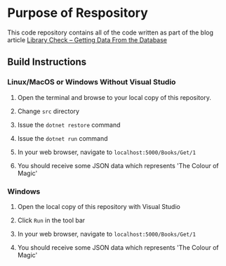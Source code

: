 # Purpose of Respository
This code repository contains all of the code written as part of the blog article [Library Check – Getting Data From the Database](https://dotnetcore.gaprogman.com/2017/02/09/webapi-tutorial-library-check-getting-data-from-the-database/)

## Build Instructions

### Linux/MacOS or Windows Without Visual Studio

1. Open the terminal and browse to your local copy of this repository.

1. Change `src` directory

1. Issue the `dotnet restore` command

1. Issue the `dotnet run` command

1. In your web browser, navigate to `localhost:5000/Books/Get/1`

1. You should receive some JSON data which represents 'The Colour of Magic'

### Windows 

1. Open the local copy of this repository with Visual Studio

1. Click `Run` in the tool bar

1. In your web browser, navigate to `localhost:5000/Books/Get/1`

1. You should receive some JSON data which represents 'The Colour of Magic'